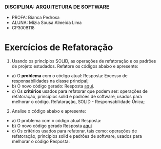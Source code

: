 ### DISCIPLINA: ARQUITETURA DE SOFTWARE
 - PROFA: Bianca Pedrosa
 - ALUNA: Mízia Sousa Almeida Lima 
 - CP3008118

# Exercícios de Refatoração

1. Usando os princípios SOLID, as operações de refatoração e os padrões de projeto estudados. Refatore os códigos abaixo e apresente:
- a) O **problema** com o código atual:
Resposta: Excesso de responsabilidades na classe principal;
- b) O novo código gerado:
Resposta [aqui](https://github.com/miziaalmeida/refactoring-ASW/tree/main/Quest%C3%A3o%201).
- c) Os **critérios** usados para refatorar que podem ser: operações de refatoração,
principios solid e padrões de software, usados para melhorar o código.
Refatoração, SOLID - Responsabilidade Única;

2. Analise o código abaixo e apresente:
- a) O problema com o código atual
Resposta: 
- b) O novo código gerado
Resposta [aqui]()
- c) Os critérios usados para refatorar, tais como: operações de refatoração,
principios solid e padrões de software, usados para melhorar o código
Resposta: 
